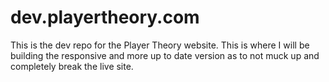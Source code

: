 dev.playertheory.com
============
This is the dev repo for the Player Theory website. This is where I will be building the responsive and more up to date version as to not muck up and completely break the live site.